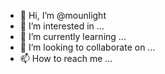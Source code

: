 - 👋 Hi, I’m @mounlight
- 👀 I’m interested in ...
- 🌱 I’m currently learning ...
- 💞️ I’m looking to collaborate on ...
- 📫 How to reach me ...

<!---
mounlight/mounlight is a ✨ special ✨ repository because its `README.md` (this file) appears on your GitHub profile.
You can click the Preview link to take a look at your changes.
--->
